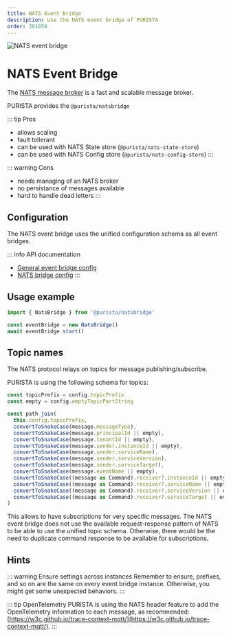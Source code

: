 ```yaml
---
title: NATS Event Bridge
description: Use the NATS event bridge of PURISTA
order: 301050
---
```


![NATS event bridge](/graphic/nats_event_bridge_header.png)

# NATS Event Bridge

The [NATS message broker](https://nats.io/) is a fast and scalable message broker.

PURISTA provides the `@purista/natsbridge`

::: tip Pros

- allows scaling
- fault tollerant
- can be used with NATS State store (`@purista/nats-state-store`)
- can be used with NATS Config store (`@purista/nats-config-store`)
:::

::: warning Cons

- needs managing of an NATS broker
- no persistance of messages available
- hard to handle dead letters
:::

## Configuration

The NATS event bridge uses the unified configuration schema as all event bridges.

::: info API documentation

- [General event bridge config](../../../api/modules/purista_core.html#eventbridgeconfig)
- [NATS bridge config](../../../api/modules/purista_natsbridge.html#natsbridgeconfig)
:::

## Usage example

```typescript
import { NatsBridge } from '@purista/natsbridge'

const eventBridge = new NatsBridge()
await eventBridge.start()

```

## Topic names

The NATS protocol relays on topics for message publishing/subscribe.

PURISTA is using the following schema for topics:

```typescript
const topicPrefix = config.topicPrefix
const empty = config.emptyTopicPartString

const path join(
  this.config.topicPrefix,
  convertToSnakeCase(message.messageType),
  convertToSnakeCase(message.principalId || empty),
  convertToSnakeCase(message.tenantId || empty),
  convertToSnakeCase(message.sender.instanceId || empty),
  convertToSnakeCase(message.sender.serviceName),
  convertToSnakeCase(message.sender.serviceVersion),
  convertToSnakeCase(message.sender.serviceTarget),
  convertToSnakeCase(message.eventName || empty),
  convertToSnakeCase((message as Command).receiver?.instanceId || empty),
  convertToSnakeCase((message as Command).receiver?.serviceName || empty),
  convertToSnakeCase((message as Command).receiver?.serviceVersion || empty),
  convertToSnakeCase((message as Command).receiver?.serviceTarget || empty),
)
```

This allows to have subscriptions for very specific messages.
The NATS event bridge does not use the available request-response pattern of NATS to be able to use the unified topic schema.
Otherwise, there would be the need to duplicate command response to be available for subscriptions.

## Hints

::: warning Ensure settings across instances
Remember to ensure, prefixes, and so on are the same on every event bridge instance.
Otherwise, you might get some unexpected behaviors.
:::

::: tip OpenTelemetry
PURISTA is using the NATS header feature to add the OpenTelemetry information to each message, as recommended:
[https://w3c.github.io/trace-context-mqtt/](https://w3c.github.io/trace-context-mqtt/).
:::
